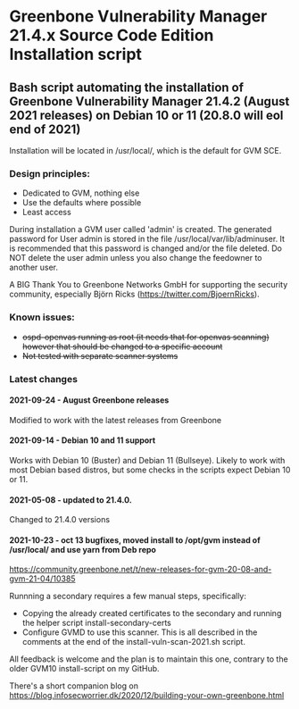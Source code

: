 # Greenbone Vulnerability Manager 21.4.x Source Code Edition Installation script

## Bash script automating the installation of Greenbone Vulnerability Manager 21.4.2 (August 2021 releases) on Debian 10 or 11 (20.8.0 will eol end of 2021)

Installation will be located in /usr/local/, which is the default for GVM SCE.

### Design principles:
  - Dedicated to GVM, nothing else
  - Use the defaults where possible
  - Least access

During installation a GVM user called 'admin' is created. The generated password for User admin is
stored in the file /usr/local/var/lib/adminuser. It is recommended that this password is changed and/or
the file deleted. Do NOT delete the user admin unless you also change the feedowner to another user.

A BIG Thank You to Greenbone Networks GmbH for supporting the security community, especially Björn Ricks (https://twitter.com/BjoernRicks).

### Known issues:
  - ~~ospd-openvas running as root (it needs that for openvas scanning) however that should be changed to a specific account~~
  - ~~Not tested with separate scanner systems~~

### Latest changes 
#### 2021-09-24 - August Greenbone releases
  Modified to work with the latest releases from Greenbone
#### 2021-09-14 - Debian 10 and 11 support
  Works with Debian 10 (Buster) and Debian 11 (Bullseye). Likely to work with most Debian based distros, but some checks in the scripts expect Debian 10 or 11.
#### 2021-05-08 - updated to 21.4.0.
  Changed to 21.4.0 versions
#### 2021-10-23 - oct 13 bugfixes, moved install to /opt/gvm instead of /usr/local/ and use yarn from Deb repo
  https://community.greenbone.net/t/new-releases-for-gvm-20-08-and-gvm-21-04/10385

Runnning a secondary requires a few manual steps, specifically:
 - Copying the already created certificates to the secondary and running the helper script install-secondary-certs
 - Configure GVMD to use this scanner.
 This is all described in the comments at the end of the install-vuln-scan-2021.sh script.

All feedback is welcome and the plan is to maintain this one, contrary to the older GVM10 install-script on my GitHub.

There's a short companion blog on https://blog.infosecworrier.dk/2020/12/building-your-own-greenbone.html
